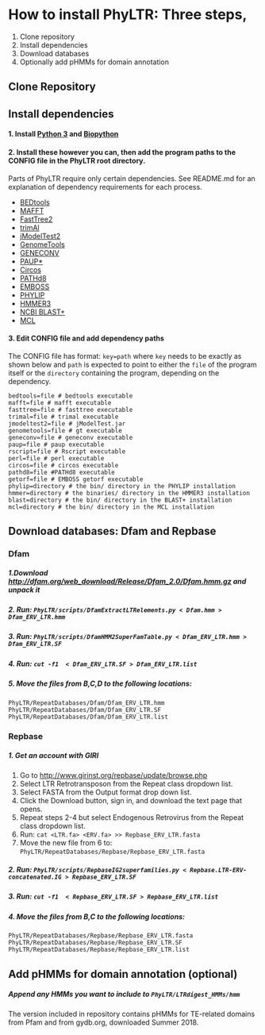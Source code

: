 # How to install PhyLTR: Three steps,

1. Clone repository
2. Install dependencies
3. Download databases
4. Optionally add pHMMs for domain annotation

## Clone Repository

## Install dependencies

#### 1. Install [Python 3](https://www.python.org/) and [Biopython](https://biopython.org/)

#### 2. Install these however you can, then add the program paths to the CONFIG file in the PhyLTR root directory.
Parts of PhyLTR require only certain dependencies. See README.md for an explanation of dependency requirements for each process.

* [BEDtools](https://bedtools.readthedocs.io/en/latest/)
* [MAFFT](https://mafft.cbrc.jp/alignment/software/)
* [FastTree2](http://www.microbesonline.org/fasttree/)
* [trimAl](http://trimal.cgenomics.org/)
* [jModelTest2](https://github.com/ddarriba/jmodeltest2/)
* [GenomeTools](http://genometools.org/)
* [GENECONV](https://www.math.wustl.edu/~sawyer/geneconv/)
* [PAUP*](https://paup.phylosolutions.com/)
* [Circos](http://circos.ca/)
* [PATHd8](https://www2.math.su.se/PATHd8/)
* [EMBOSS](http://emboss.sourceforge.net/)
* [PHYLIP](http://evolution.genetics.washington.edu/phylip.html)
* [HMMER3](http://www.hmmer.org/)
* [NCBI BLAST+](https://www.ncbi.nlm.nih.gov/books/NBK52640/)
* [MCL](https://micans.org/mcl/)

#### 3. Edit CONFIG file and add dependency paths

The CONFIG file has format: `key=path` where `key` needs to be exactly as shown below and `path` is expected to point to either the `file` of the program itself or the `directory` containing the program, depending on the dependency.

```
bedtools=file # bedtools executable
mafft=file # mafft executable
fasttree=file # fasttree executable
trimal=file # trimal executable
jmodeltest2=file # jModelTest.jar
genometools=file # gt executable
geneconv=file # geneconv executable
paup=file # paup executable
rscript=file # Rscript executable
perl=file # perl executable
circos=file # circos executable
pathd8=file #PATHd8 executable
getorf=file # EMBOSS getorf executable
phylip=directory # the bin/ directory in the PHYLIP installation
hmmer=directory # the binaries/ directory in the HMMER3 installation
blast=directory # the bin/ directory in the BLAST+ installation
mcl=directory # the bin/ directory in the MCL installation
```

## Download databases: Dfam and Repbase

### Dfam

##### 1.Download http://dfam.org/web_download/Release/Dfam_2.0/Dfam.hmm.gz and unpack it

##### 2. Run: `PhyLTR/scripts/DfamExtractLTRelements.py < Dfam.hmm > Dfam_ERV_LTR.hmm`

##### 3. Run: `PhyLTR/scripts/DfamHMM2SuperFamTable.py < Dfam_ERV_LTR.hmm > Dfam_ERV_LTR.SF`

##### 4. Run: `cut -f1  < Dfam_ERV_LTR.SF > Dfam_ERV_LTR.list`

##### 5. Move the files from B,C,D to the following locations:
```
PhyLTR/RepeatDatabases/Dfam/Dfam_ERV_LTR.hmm
PhyLTR/RepeatDatabases/Dfam/Dfam_ERV_LTR.SF
PhyLTR/RepeatDatabases/Dfam/Dfam_ERV_LTR.list
```

### Repbase

##### 1. Get an account with GIRI
1. Go to http://www.girinst.org/repbase/update/browse.php
2. Select LTR Retrotransposon from the Repeat class dropdown list.
3. Select FASTA from the Output format drop down list.
4. Click the Download button, sign in, and download the text page that opens.
5. Repeat steps 2-4 but select Endogenous Retrovirus from the Repeat class dropdown list.
6. Run: `cat <LTR.fa> <ERV.fa> >> Repbase_ERV_LTR.fasta`
7. Move the new file from 6 to: `PhyLTR/RepeatDatabases/Repbase/Repbase_ERV_LTR.fasta`

##### 2. Run: `PhyLTR/scripts/RepbaseIG2superfamilies.py < Repbase.LTR-ERV-concatenated.IG > Repbase_ERV_LTR.SF`

##### 3. Run: `cut -f1  < Repbase_ERV_LTR.SF > Repbase_ERV_LTR.list`

##### 4. Move the files from B,C to the following locations:
```
PhyLTR/RepeatDatabases/Repbase/Repbase_ERV_LTR.fasta
PhyLTR/RepeatDatabases/Repbase/Repbase_ERV_LTR.SF
PhyLTR/RepeatDatabases/Repbase/Repbase_ERV_LTR.list
```

## Add pHMMs for domain annotation (optional)
##### Append any HMMs you want to include to `PhyLTR/LTRdigest_HMMs/hmm`
The version included in repository contains pHMMs for TE-related domains from Pfam and from gydb.org, downloaded Summer 2018.
